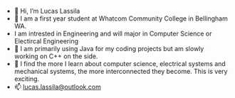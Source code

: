 - 👋 Hi, I’m Lucas Lassila
- 👀 I am a first year student at Whatcom Community College in Bellingham WA.
- I am intrested in Engineering and will major in Computer Science or Electircal Engineering
- 🌱 I am primarily using Java for my coding projects but am slowly working on C++ on the side.
- 💞️ I find the more I learn about computer science, electrical systems and mechanical systems, the more interconnected they become. This is very exciting.
- 📫 lucas.lassila@outlook.com

<!---
llassila23/llassila23 is a ✨ special ✨ repository because its `README.md` (this file) appears on your GitHub profile.
You can click the Preview link to take a look at your changes.
--->
